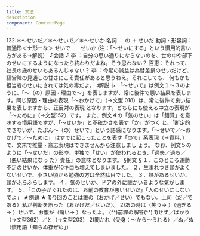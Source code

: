 ```yaml
---
title: 文法：
description
component: ContentPage
---
```



122.＊～せいだ／＊～せいで／＊～せいか
名詞 ： の ＋ せいだ
動詞・形容詞：普通形＜ナ形ーな＞ せいで
      せいか
(注：「～せいにする」という慣用的言い方がある→解説）
♪会話 ♪
李 ：自分の思い通りにならないのを、世の中や部下のせいにするようになったら終わりだよね。そう思わない？ 百恵：それって、社長の歳のせいもあるんじゃない？
李 ：今期の減益は為替差損のせいだけど、経営陣の見通しの甘さにこそ責任があると思うねえ。それにしても、 何もかも担当者のせいにされては気の毒だよ。
♯解説 ♭
「～せいで」は例文１～３のように、「～（の）原因・理由で～」を表しますが、常に後件で悪い結果を表しま す。同じ原因・理由の表現「～おかげで」（→文型 018）は、常に後件で良い結果を表しますから、正反対の表現 となります。どちらにも使える中立の表現が「～ために」（→文型152）です。
また、例文４の「気のせい」は「錯覚」を意味する慣用語ですが、「～せいか」と不確かさを表す「か」がつく と、「断定的できないが、たぶん～（の）せいで」という語感になります。「～せいで／～おかげで／～ために」 はすでに起こったことを表す「ので」系表現（→資料､）で、文末で推量・意志表現はできませんから注意しまし ょう。
なお、例文５のように「～せいだ」の形や、単独で「せい」が使われるとき、「過失／過ち／（悪い結果になっ た）責任」の意味となります。
§例文 §
１．このところ運動不足のせいか、体重が10キロも増えてしまいました。
２．生まれつき頭がよくないせいで、小さい頃から勉強の方は全然駄目でした。
３．熱があるせいか、頭がふらふらします。
４．気のせいか、ドアの外に誰かいるような気がします。
５．「この子がぐれたのは、お前の教育が悪いせいだ」「人のせいにしないでよ」
★例題 ★
1)今回のことは誰の（おかげ／せい）でもない。上司（だ／である）私が判断を誤った（おかげだ／せいだ）。
2)あの時は（笑う→ ）（過ぎる→ ）せいで、お腹が（痛い→ ）なったよ。
(^^)前課の解答(^^)
1)せず／ばかり（→文型362）／と（→文型203）
2)聞かれ（受身：～から～られる）／ぬ／ぬ（慣用語「知らぬ存ぜぬ」）
